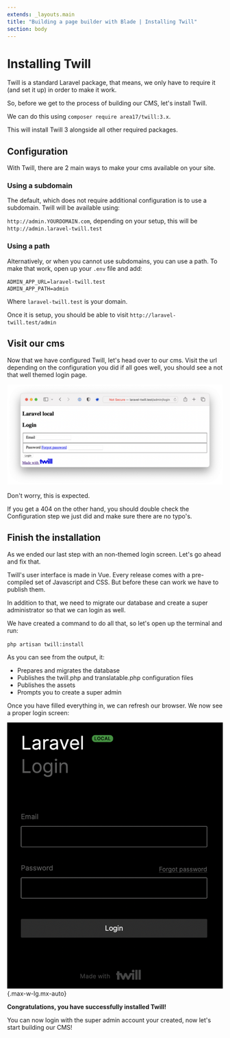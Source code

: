 ```yaml
---
extends: _layouts.main
title: "Building a page builder with Blade | Installing Twill"
section: body
---
```


# Installing Twill

Twill is a standard Laravel package, that means, we only have to require it (and set it up) in order to make it work.

So, before we get to the process of building our CMS, let's install Twill.

We can do this using `composer require area17/twill:3.x`.

This will install Twill 3 alongside all other required packages.

## Configuration

With Twill, there are 2 main ways to make your cms available on your site.

### Using a subdomain

The default, which does not require additional configuration is to use a subdomain. Twill will be available using:

`http://admin.YOURDOMAIN.com`, depending on your setup, this will be `http://admin.laravel-twill.test`

### Using a path

Alternatively, or when you cannot use subdomains, you can use a path. To make that work, open up your `.env` file and
add:

```
ADMIN_APP_URL=laravel-twill.test
ADMIN_APP_PATH=admin
```

Where `laravel-twill.test` is your domain.

Once it is setup, you should be able to visit `http://laravel-twill.test/admin`

## Visit our cms

Now that we have configured Twill, let's head over to our cms. Visit the url depending on the configuration you did if
all goes well, you should see a not that well themed login page.

![Twill login screen without assets](./assets/login.png)

Don't worry, this is expected.

If you get a 404 on the other hand, you should double check the Configuration step we just did and make sure there are
no typo's.

## Finish the installation

As we ended our last step with an non-themed login screen. Let's go ahead and fix that.

Twill's user interface is made in Vue. Every release comes with a pre-compiled set of Javascript and CSS. But before
these can work we have to publish them.

In addition to that, we need to migrate our database and create a super administrator so that we can login as well.

We have created a command to do all that, so let's open up the terminal and run:

`php artisan twill:install`

As you can see from the output, it:

- Prepares and migrates the database
- Publishes the twill.php and translatable.php configuration files
- Publishes the assets
- Prompts you to create a super admin

Once you have filled everything in, we can refresh our browser. We now see a proper login screen:

<!-- <div class="max-w-lg mx-auto"></div> -->
![login screen fixed](./assets/login-fixed.png){.max-w-lg.mx-auto}

**Congratulations, you have successfully installed Twill!**

You can now login with the super admin account your created, now let's start building our CMS!
